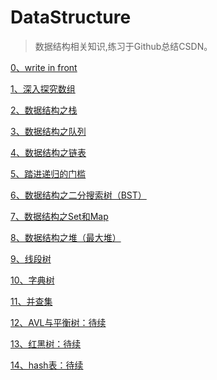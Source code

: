 # DataStructure


>数据结构相关知识,练习于Github总结CSDN。

[0、write in front](https://blog.csdn.net/qq_38350635/article/details/86742355)

[1、深入探究数组](https://blog.csdn.net/qq_38350635/article/details/86744319)

[2、数据结构之栈](https://blog.csdn.net/qq_38350635/article/details/86765982)

[3、数据结构之队列](https://blog.csdn.net/qq_38350635/article/details/86771147)

[4、数据结构之链表](https://blog.csdn.net/qq_38350635/article/details/86906834)

[5、踏进递归的门槛](https://blog.csdn.net/qq_38350635/article/details/87370615)

[6、数据结构之二分搜索树（BST）](https://blog.csdn.net/qq_38350635/article/details/87719607)

[7、数据结构之Set和Map](https://blog.csdn.net/qq_38350635/article/details/88316865)

[8、数据结构之堆（最大堆）](https://blog.csdn.net/qq_38350635/article/details/88367918)

[9、线段树](https://blog.csdn.net/qq_38350635/article/details/108111009)

[10、字典树](https://blog.csdn.net/qq_38350635/article/details/108297263)

[11、并查集](https://github.com/sunnnydaydev/DataStructure/tree/master/src/unionfind)

[12、AVL与平衡树：待续](https://github.com/sunnnydaydev/DataStructure/blob/master/src/avl/avl%E5%92%8C%E5%B9%B3%E8%A1%A1%E6%A0%91)

[13、红黑树：待续](https://github.com/sunnnydaydev/DataStructure/blob/master/src/redblacktree/%E7%BA%A2%E9%BB%91%E6%A0%91)

[14、hash表：待续]()

